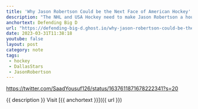 ```yaml
---
title: 'Why Jason Robertson Could be the Next Face of American Hockey'
description: "The NHL and USA Hockey need to make Jason Robertson a household name."
anchortext: Defending Big D
url: "https://defending-big-d.ghost.io/why-jason-robertson-could-be-the-next-face-of-american-hockey-2/"
date: 2023-03-31T11:38:18
youtube: false
layout: post
category: note
tags:
 - hockey
 - DallasStars
 - JasonRobertson
---
```


https://twitter.com/SaadYousuf126/status/1637611871678222341?s=20

{{ description }} Visit [{{ anchortext }}]({{ url }})